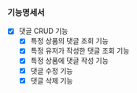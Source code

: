 ### 기능명세서
 - [x] 댓글 CRUD 기능
   - [x] 특정 상품의 댓글 조회 기능 
   - [x] 특정 유저가 작성한 댓글 조회 기능
   - [x] 특정 상품에 댓글 작성 기능
   - [x] 댓글 수정 기능
   - [x] 댓글 삭제 기능